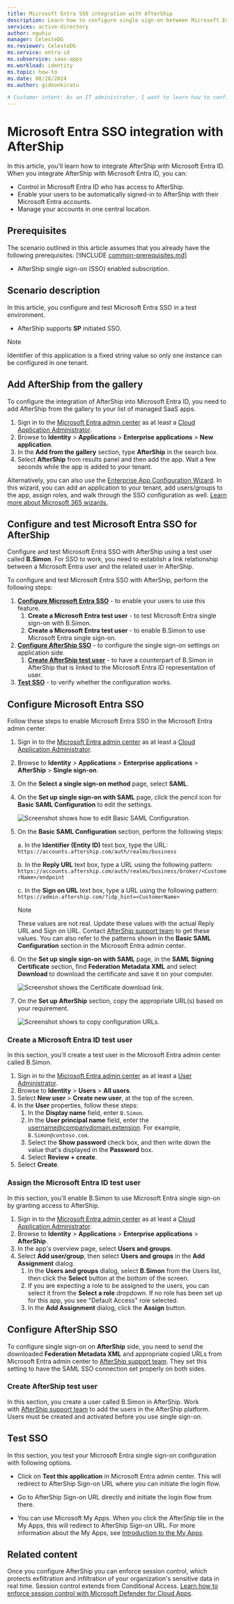 ```yaml
---
title: Microsoft Entra SSO integration with AfterShip
description: Learn how to configure single sign-on between Microsoft Entra ID and AfterShip.
services: active-directory
author: nguhiu
manager: CelesteDG
ms.reviewer: CelesteDG
ms.service: entra-id
ms.subservice: saas-apps
ms.workload: identity
ms.topic: how-to
ms.date: 08/28/2024
ms.author: gideonkiratu

# Customer intent: As an IT administrator, I want to learn how to configure single sign-on between Microsoft Entra ID and Directory Services so that I can control who has access to Directory Services, enable automatic sign-in with Microsoft Entra accounts, and manage my accounts in one central location.
---
```


# Microsoft Entra SSO integration with AfterShip

In this article,  you'll learn how to integrate AfterShip with Microsoft Entra ID. When you integrate AfterShip with Microsoft Entra ID, you can:

* Control in Microsoft Entra ID who has access to AfterShip.
* Enable your users to be automatically signed-in to AfterShip with their Microsoft Entra accounts.
* Manage your accounts in one central location.

## Prerequisites
The scenario outlined in this article assumes that you already have the following prerequisites:
[!INCLUDE [common-prerequisites.md](~/identity/saas-apps/includes/common-prerequisites.md)]
* AfterShip single sign-on (SSO) enabled subscription.

## Scenario description

In this article,  you configure and test Microsoft Entra SSO in a test environment.

* AfterShip supports **SP** initiated SSO.

> [!NOTE]
> Identifier of this application is a fixed string value so only one instance can be configured in one tenant.

## Add AfterShip from the gallery

To configure the integration of AfterShip into Microsoft Entra ID, you need to add AfterShip from the gallery to your list of managed SaaS apps.

1. Sign in to the [Microsoft Entra admin center](https://entra.microsoft.com) as at least a [Cloud Application Administrator](~/identity/role-based-access-control/permissions-reference.md#cloud-application-administrator).
1. Browse to **Identity** > **Applications** > **Enterprise applications** > **New application**.
1. In the **Add from the gallery** section, type **AfterShip** in the search box.
1. Select **AfterShip** from results panel and then add the app. Wait a few seconds while the app is added to your tenant.

Alternatively, you can also use the [Enterprise App Configuration Wizard](https://portal.office.com/AdminPortal/home?Q=Docs#/azureadappintegration). In this wizard, you can add an application to your tenant, add users/groups to the app, assign roles, and walk through the SSO configuration as well. [Learn more about Microsoft 365 wizards.](/microsoft-365/admin/misc/azure-ad-setup-guides)

## Configure and test Microsoft Entra SSO for AfterShip

Configure and test Microsoft Entra SSO with AfterShip using a test user called **B.Simon**. For SSO to work, you need to establish a link relationship between a Microsoft Entra user and the related user in AfterShip.

To configure and test Microsoft Entra SSO with AfterShip, perform the following steps:

1. **[Configure Microsoft Entra SSO](#configure-microsoft-entra-sso)** - to enable your users to use this feature.
    1. **Create a Microsoft Entra test user** - to test Microsoft Entra single sign-on with B.Simon.
    1. **Create a Microsoft Entra test user** - to enable B.Simon to use Microsoft Entra single sign-on.
1. **[Configure AfterShip SSO](#configure-aftership-sso)** - to configure the single sign-on settings on application side.
    1. **[Create AfterShip test user](#create-aftership-test-user)** - to have a counterpart of B.Simon in AfterShip that is linked to the Microsoft Entra ID representation of user.
1. **[Test SSO](#test-sso)** - to verify whether the configuration works.

## Configure Microsoft Entra SSO

Follow these steps to enable Microsoft Entra SSO in the Microsoft Entra admin center.

1. Sign in to the [Microsoft Entra admin center](https://entra.microsoft.com) as at least a [Cloud Application Administrator](~/identity/role-based-access-control/permissions-reference.md#cloud-application-administrator).
1. Browse to **Identity** > **Applications** > **Enterprise applications** > **AfterShip** > **Single sign-on**.
1. On the **Select a single sign-on method** page, select **SAML**.
1. On the **Set up single sign-on with SAML** page, click the pencil icon for **Basic SAML Configuration** to edit the settings.

   ![Screenshot shows how to edit Basic SAML Configuration.](common/edit-urls.png "Basic Configuration")

1. On the **Basic SAML Configuration** section, perform the following steps:

    a. In the **Identifier (Entity ID)** text box, type the URL:
    `https://accounts.aftership.com/auth/realms/business`

    b. In the **Reply URL** text box, type a URL using the following pattern:
    `https://accounts.aftership.com/auth/realms/business/broker/<CustomerName>/endpoint`

    c. In the **Sign on URL** text box, type a URL using the following pattern:
    `https://admin.aftership.com/?idp_hint=<CustomerName>`

	> [!NOTE]
	> These values are not real. Update these values with the actual Reply URL and Sign on URL. Contact [AfterShip support team](https://support.aftership.com/) to get these values. You can also refer to the patterns shown in the **Basic SAML Configuration** section in the Microsoft Entra admin center.

1. On the **Set up single sign-on with SAML** page, in the **SAML Signing Certificate** section, find **Federation Metadata XML** and select **Download** to download the certificate and save it on your computer.

	![Screenshot shows the Certificate download link.](common/metadataxml.png "Certificate")

1. On the **Set up AfterShip** section, copy the appropriate URL(s) based on your requirement.

	![Screenshot shows to copy configuration URLs.](common/copy-configuration-urls.png "Metadata")

### Create a Microsoft Entra ID test user

In this section, you'll create a test user in the Microsoft Entra admin center called B.Simon.

1. Sign in to the [Microsoft Entra admin center](https://entra.microsoft.com) as at least a [User Administrator](~/identity/role-based-access-control/permissions-reference.md#user-administrator).
1. Browse to **Identity** > **Users** > **All users**.
1. Select **New user** > **Create new user**, at the top of the screen.
1. In the **User** properties, follow these steps:
   1. In the **Display name** field, enter `B.Simon`.  
   1. In the **User principal name** field, enter the username@companydomain.extension. For example, `B.Simon@contoso.com`.
   1. Select the **Show password** check box, and then write down the value that's displayed in the **Password** box.
   1. Select **Review + create**.
1. Select **Create**.

### Assign the Microsoft Entra ID test user

In this section, you'll enable B.Simon to use Microsoft Entra single sign-on by granting access to AfterShip.

1. Sign in to the [Microsoft Entra admin center](https://entra.microsoft.com) as at least a [Cloud Application Administrator](~/identity/role-based-access-control/permissions-reference.md#cloud-application-administrator).
1. Browse to **Identity** > **Applications** > **Enterprise applications** > **AfterShip**.
1. In the app's overview page, select **Users and groups**.
1. Select **Add user/group**, then select **Users and groups** in the **Add Assignment** dialog.
   1. In the **Users and groups** dialog, select **B.Simon** from the Users list, then click the **Select** button at the bottom of the screen.
   1. If you are expecting a role to be assigned to the users, you can select it from the **Select a role** dropdown. If no role has been set up for this app, you see "Default Access" role selected.
   1. In the **Add Assignment** dialog, click the **Assign** button.

## Configure AfterShip SSO

To configure single sign-on on **AfterShip** side, you need to send the downloaded **Federation Metadata XML** and appropriate copied URLs from Microsoft Entra admin center to [AfterShip support team](https://support.aftership.com/). They set this setting to have the SAML SSO connection set properly on both sides.

### Create AfterShip test user

In this section, you create a user called B.Simon in AfterShip. Work with [AfterShip support team](https://support.aftership.com/) to add the users in the AfterShip platform. Users must be created and activated before you use single sign-on.

## Test SSO 

In this section, you test your Microsoft Entra single sign-on configuration with following options.
 
* Click on **Test this application** in Microsoft Entra admin center. This will redirect to AfterShip Sign-on URL where you can initiate the login flow.
 
* Go to AfterShip Sign-on URL directly and initiate the login flow from there.
 
* You can use Microsoft My Apps. When you click the AfterShip tile in the My Apps, this will redirect to AfterShip Sign-on URL. For more information about the My Apps, see [Introduction to the My Apps](https://support.microsoft.com/account-billing/sign-in-and-start-apps-from-the-my-apps-portal-2f3b1bae-0e5a-4a86-a33e-876fbd2a4510).

## Related content

Once you configure AfterShip you can enforce session control, which protects exfiltration and infiltration of your organization's sensitive data in real time. Session control extends from Conditional Access. [Learn how to enforce session control with Microsoft Defender for Cloud Apps](/cloud-app-security/proxy-deployment-any-app).